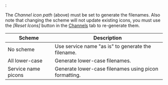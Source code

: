 : 

The *Channel icon path* (above) must be set to generate the filenames. 
Also note that changing the scheme will not update existing icons, you must 
use the *[Reset Icons]* button in the [Channels](class/channel) tab
to re-generate them.

Scheme                 | Description
-----------------------|-------------------
No scheme              | Use service name "as is" to generate the filename.
All lower-case         | Generate lower-case filenames.
Service name picons    | Generate lower-case filenames using picon formatting.
